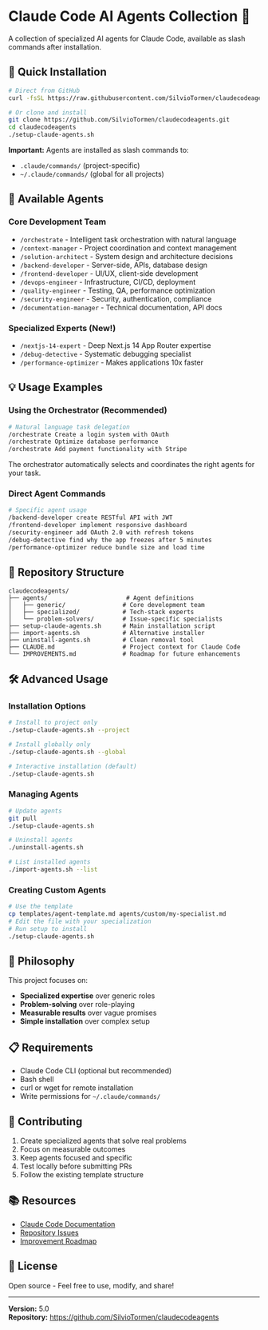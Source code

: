 # Claude Code AI Agents Collection 🤖

A collection of specialized AI agents for Claude Code, available as slash commands after installation.

## 🚀 Quick Installation

```bash
# Direct from GitHub
curl -fsSL https://raw.githubusercontent.com/SilvioTormen/claudecodeagents/main/setup-claude-agents.sh | bash

# Or clone and install
git clone https://github.com/SilvioTormen/claudecodeagents.git
cd claudecodeagents
./setup-claude-agents.sh
```

**Important:** Agents are installed as slash commands to:
- `.claude/commands/` (project-specific)
- `~/.claude/commands/` (global for all projects)

## 🤖 Available Agents

### Core Development Team
- `/orchestrate` - Intelligent task orchestration with natural language
- `/context-manager` - Project coordination and context management
- `/solution-architect` - System design and architecture decisions
- `/backend-developer` - Server-side, APIs, database design
- `/frontend-developer` - UI/UX, client-side development
- `/devops-engineer` - Infrastructure, CI/CD, deployment
- `/quality-engineer` - Testing, QA, performance optimization
- `/security-engineer` - Security, authentication, compliance
- `/documentation-manager` - Technical documentation, API docs

### Specialized Experts (New!)
- `/nextjs-14-expert` - Deep Next.js 14 App Router expertise
- `/debug-detective` - Systematic debugging specialist
- `/performance-optimizer` - Makes applications 10x faster

## 💡 Usage Examples

### Using the Orchestrator (Recommended)
```bash
# Natural language task delegation
/orchestrate Create a login system with OAuth
/orchestrate Optimize database performance
/orchestrate Add payment functionality with Stripe
```

The orchestrator automatically selects and coordinates the right agents for your task.

### Direct Agent Commands
```bash
# Specific agent usage
/backend-developer create RESTful API with JWT
/frontend-developer implement responsive dashboard
/security-engineer add OAuth 2.0 with refresh tokens
/debug-detective find why the app freezes after 5 minutes
/performance-optimizer reduce bundle size and load time
```

## 📁 Repository Structure

```
claudecodeagents/
├── agents/                      # Agent definitions
│   ├── generic/                # Core development team
│   ├── specialized/            # Tech-stack experts
│   └── problem-solvers/        # Issue-specific specialists
├── setup-claude-agents.sh      # Main installation script
├── import-agents.sh            # Alternative installer
├── uninstall-agents.sh         # Clean removal tool
├── CLAUDE.md                   # Project context for Claude Code
└── IMPROVEMENTS.md             # Roadmap for future enhancements
```

## 🛠 Advanced Usage

### Installation Options
```bash
# Install to project only
./setup-claude-agents.sh --project

# Install globally only
./setup-claude-agents.sh --global

# Interactive installation (default)
./setup-claude-agents.sh
```

### Managing Agents
```bash
# Update agents
git pull
./setup-claude-agents.sh

# Uninstall agents
./uninstall-agents.sh

# List installed agents
./import-agents.sh --list
```

### Creating Custom Agents
```bash
# Use the template
cp templates/agent-template.md agents/custom/my-specialist.md
# Edit the file with your specialization
# Run setup to install
./setup-claude-agents.sh
```

## 🎯 Philosophy

This project focuses on:
- **Specialized expertise** over generic roles
- **Problem-solving** over role-playing
- **Measurable results** over vague promises
- **Simple installation** over complex setup

## 📋 Requirements

- Claude Code CLI (optional but recommended)
- Bash shell
- curl or wget for remote installation
- Write permissions for `~/.claude/commands/`

## 🤝 Contributing

1. Create specialized agents that solve real problems
2. Focus on measurable outcomes
3. Keep agents focused and specific
4. Test locally before submitting PRs
5. Follow the existing template structure

## 📚 Resources

- [Claude Code Documentation](https://docs.anthropic.com/en/docs/claude-code)
- [Repository Issues](https://github.com/SilvioTormen/claudecodeagents/issues)
- [Improvement Roadmap](IMPROVEMENTS.md)

## 📜 License

Open source - Feel free to use, modify, and share!

---

**Version:** 5.0  
**Repository:** https://github.com/SilvioTormen/claudecodeagents